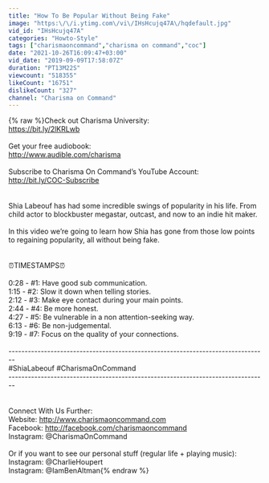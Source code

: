 ```yaml
---
title: "How To Be Popular Without Being Fake"
image: "https:\/\/i.ytimg.com\/vi\/IHsHcujq47A\/hqdefault.jpg"
vid_id: "IHsHcujq47A"
categories: "Howto-Style"
tags: ["charismaoncommand","charisma on command","coc"]
date: "2021-10-26T16:09:47+03:00"
vid_date: "2019-09-09T17:58:07Z"
duration: "PT13M22S"
viewcount: "518355"
likeCount: "16751"
dislikeCount: "327"
channel: "Charisma on Command"
---
```

{% raw %}Check out Charisma University:<br /><a rel="nofollow" target="blank" href="https://bit.ly/2lKRLwb">https://bit.ly/2lKRLwb</a><br /><br />Get your free audiobook:<br /><a rel="nofollow" target="blank" href="http://www.audible.com/charisma">http://www.audible.com/charisma</a><br /><br />Subscribe to Charisma On Command’s YouTube Account: <br /><a rel="nofollow" target="blank" href="http://bit.ly/COC-Subscribe">http://bit.ly/COC-Subscribe</a><br /><br /><br />Shia Labeouf has had some incredible swings of popularity in his life. From child actor to blockbuster megastar, outcast, and now to an indie hit maker.<br /><br />In this video we’re going to learn how Shia has gone from those low points to regaining popularity, all without being fake.<br /><br /><br />⏰TIMESTAMPS⏰ <br /><br />0:28 -  #1: Have good sub communication.<br />1:15 -  #2: Slow it down when telling stories.<br />2:12 -  #3: Make eye contact during your main points.<br />2:44 -  #4: Be more honest.<br />4:27 -  #5: Be vulnerable in a non attention-seeking way.<br />6:13 -  #6: Be non-judgemental.<br />9:19 -  #7: Focus on the quality of your connections.<br /><br />--------------------------------------------------------------------------------<br />#ShiaLabeouf #CharismaOnCommand<br />--------------------------------------------------------------------------------<br /><br /><br />Connect With Us Further:<br />Website: <a rel="nofollow" target="blank" href="http://www.charismaoncommand.com">http://www.charismaoncommand.com</a><br />Facebook: <a rel="nofollow" target="blank" href="http://facebook.com/charismaoncommand">http://facebook.com/charismaoncommand</a><br />Instagram: @CharismaOnCommand<br /><br />Or if you want to see our personal stuff (regular life + playing music):<br />Instagram: @CharlieHoupert<br />Instagram: @IamBenAltman{% endraw %}

